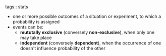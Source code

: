 tags:: stats

- one or more possible outcomes of a situation or experiment, to which a probability is assigned
- events can be:
	- **mututally exclusive** (conversely **non-exclusive**), when only one may take place
	- **independent** (conversely **dependent**), when the occurrence of one doesn't influence probability of the other
